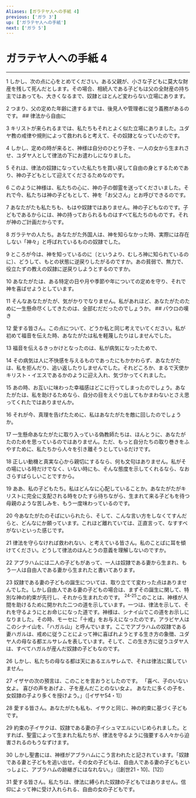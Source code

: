 ```yaml
---
Aliases: [ガラテヤ人への手紙 4]
previous: ['ガラ 3']
up: ['ガラテヤ人への手紙']
next: ['ガラ 5']
---
```

# ガラテヤ人への手紙 4

***




1 
しかし、次の点に心をとめてください。ある父親が、小さな子どもに莫大な財産を残して死んだとします。その場合、相続人である子どもは父の全財産の持ち主ではあっても、大きくなるまで、奴隷とほとんど変わらない立場にあります。 



2 
つまり、父の定めた年齢に達するまでは、後見人や管理者に従う義務があるのです。 ## 律法から自由に 



3 
キリストが来られるまでは、私たちもそれとよく似た立場にありました。ユダヤ教の戒律や規則によって救われると考えて、その奴隷となっていたのです。 



4 
しかし、定めの時が来ると、神様は自分のひとり子を、一人の女から生まれさせ、ユダヤ人として律法の下にお遣わしになりました。 



5 
それは、律法の奴隷になっていた私たちを買い戻して自由の身とするためであり、神の子どもとして迎えてくださるためなのです。 



6 
このように神様は、私たちの心に、神の子の御霊を送ってくださいました。それで今、私たちは神の子どもとして、神を「お父さん」とお呼びできるのです。 



7 
あなたがたも私たちも、もはや奴隷ではありません。神の子どもなのです。子どもであるからには、神の持っておられるものはすべて私たちのものです。それが神のご計画だからです。 



8 
ガラテヤの人たち。あなたがた外国人は、神を知らなかった時、実際には存在しない「神々」と呼ばれているものの奴隷でした。 



9 
ところが今は、神を知っているのに〔というより、むしろ神に知られているのに〕、どうして、もとの状態に逆戻りしたがるのですか。あの貧弱で、無力で、役立たずの教えの奴隷に逆戻りしようとするのですか。 



10 
あなたがたは、ある特定の日や月や季節や年についての定めを守り、それで神を喜ばせようとしています。 



11 
そんなあなたがたが、気がかりでなりません。私があれほど、あなたがたのために一生懸命尽くしてきたのは、全部むだだったのでしょうか。 ## パウロの嘆き 



12 
愛する皆さん。この点について、どうか私と同じ考えでいてください。私が初めて福音を伝えた時、あなたがたは私を軽蔑したりはしませんでした。 



13 
福音を伝えるきっかけとなったのは、私が病気になったためで、 



14 
その病気は人に不快感を与えるものであったにもかかわらず、あなたがたは、私を拒んだり、追い返したりしませんでした。それどころか、まるで天使かキリスト・イエスであるかのように迎え入れ、気づかってくれました。 



15 
あの時、お互いに味わった幸福感はどこに行ってしまったのでしょう。あなたがたは、私を助けるためなら、自分の目をえぐり出してもかまわないとさえ思ってくれたではありませんか。 



16 
それが今、真理を告げたために、私はあなたがたを敵に回したのでしょうか。 



17 
一生懸命あなたがたに取り入っている偽教師たちは、ほんとうに、あなたがたのためを思っているのではありません。ただ、もっと自分たちの取り巻きをふやすために、私たちから人々を引き離そうとしているだけです。 



18 
正しい動機と真実な心から親切にするなら、何も文句はありません。私がその場にいる時だけでなく、いない時にも、そんな態度を示してくれるなら、なおさらすばらしいことですから。 



19 
ああ、私の子どもたち。私はどんなに心配していることか。あなたがたがキリストに完全に支配される時をひたすら待ちながら、生まれて来る子どもを待つ母親のような苦しみを、もう一度味わっているのです。 



20 
今あなたがたのそばにいられたら、そして、こんな言い方をしなくてすんだらと、どんなにか願っています。これほど離れていては、正直言って、なすすべがないといった感じです。 



21 
律法を守らなければ救われない、と考えている皆さん。私のことばに耳を傾けてください。どうして律法のほんとうの意義を理解しないのですか。 



22 
アブラハムには二人の子どもがあって、一人は奴隷である妻から生まれ、もう一人は自由人である妻から生まれたと書いてあります。 



23 
奴隷である妻の子どもの誕生については、取り立てて変わった点はありませんでした。しかし自由人である妻の子どもの場合は、まずその誕生に関して、特別な神の約束が先行し、それから生まれたのです。 <sup class="versenum">24-25</sup>このことは、神様が人間を助けるために開かれた二つの道を示しています。一つは、律法を示して、それを守るようにとお命じになった道です。神様は、シナイ山でこの道をお示しになりました。その時、モーセに「十戒」をお与えになったのです。アラビヤ人はこのシナイ山を、「ハガル山」と呼んでいます。ここでアブラハムの奴隷である妻ハガルは、戒めに従うことによって神に喜ばれようとする生き方の象徴、ユダヤ人の母なる都エルサレムを表しています。そして、この生き方に従うユダヤ人は、すべてハガルが産んだ奴隷の子どもなのです。 



26 
しかし、私たちの母なる都は天にあるエルサレムで、それは律法に属していません。 



27 
イザヤの次の預言は、このことを言おうとしたのです。 「喜べ、子のいない女よ。 喜びの声をあげよ、子を産んだことのない女よ。 あなたに多くの子を、 女奴隷の子より多くを授けよう。」（[イザヤ54・1]） 



28 
愛する皆さん。あなたがたも私も、イサクと同じ、神の約束に基づく子どもです。 



29 
約束の子イサクは、奴隷である妻の子イシュマエルにいじめられました。とすれば、聖霊によって生まれた私たちが、律法を守るように強要する人々から迫害されるのもうなずけます。 



30 
しかし聖書には、神様がアブラハムにこう言われたと記されています。「奴隷である妻と子どもを追い出せ。その女の子どもは、自由人である妻の子どもといっしょに、アブラハムの跡継ぎにはなれない。」（[創世21・10]、[12]） 



31 
愛する皆さん。私たちは、律法に縛られた奴隷の子どもではありません。信仰によって神に受け入れられる、自由の女の子どもです。
